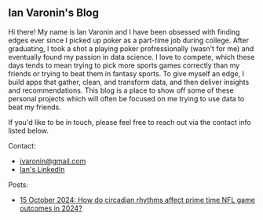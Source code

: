 ## Ian Varonin's Blog

Hi there! My name is Ian Varonin and I have been obsessed with finding edges ever since I picked up poker as a part-time job during college. After graduating, I took a shot a playing poker profressionally (wasn't for me) and eventually found my passion in data science. I love to compete, which these days tends to mean trying to pick more sports games correctly than my friends or trying to beat them in fantasy sports. To give myself an edge, I build apps that gather, clean, and transform data, and then deliver insights and recommendations. This blog is a place to show off some of these personal projects which will often be focused on me trying to use data to beat my friends.

If you'd like to be in touch, please feel free to reach out via the contact info listed below. 

Contact: 
- ivaronin@gmail.com
- [Ian's LinkedIn](https://www.linkedin.com/in/ianvaronin/)

Posts:
- [15 October 2024: How do circadian rhythms affect prime time NFL game outcomes in 2024?](https://ivaronin.github.io/2024/10/09/nfl_circadian_rhythm.html)
